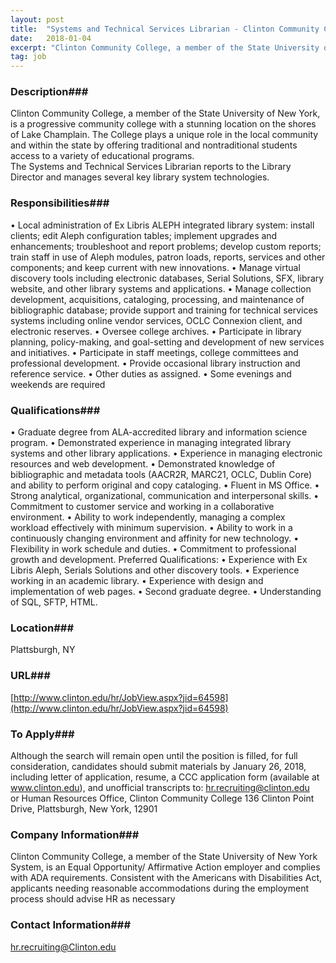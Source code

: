 ```yaml
---
layout: post
title:  "Systems and Technical Services Librarian - Clinton Community College"
date:   2018-01-04
excerpt: "Clinton Community College, a member of the State University of New York, is a progressive community college with a stunning location on the shores of Lake Champlain. The College plays a unique role in the local community and within the state by offering traditional and nontraditional students access to a..."
tag: job
---
```


### Description###

Clinton Community College, a member of the State University of New York, is a progressive community college with a stunning location on the shores of Lake Champlain. The College plays a unique role in the local community and within the state by offering traditional and nontraditional students access to a variety of educational programs.  
The Systems and Technical Services Librarian reports to the Library Director and manages several key library system technologies.  



### Responsibilities###

•	Local administration of Ex Libris ALEPH integrated library system:  install clients; edit Aleph configuration tables; implement upgrades and enhancements; troubleshoot and report problems; develop custom reports; train staff in use of Aleph modules, patron loads, reports, services and other components; and keep current with new innovations. 
•	Manage virtual discovery tools including electronic databases, Serial Solutions, SFX, library website, and other library systems and applications. 
•	Manage collection development, acquisitions, cataloging, processing, and maintenance of bibliographic database; provide support and training for technical services systems including online vendor services, OCLC Connexion client, and electronic reserves. 
•	Oversee college archives.
•	Participate in library planning, policy-making, and goal-setting and development of new services and initiatives. 
•	Participate in staff meetings, college committees and professional development. 
•	Provide occasional library instruction and reference service. 
•	Other duties as assigned.
•	Some evenings and weekends are required



### Qualifications###

•	Graduate degree from ALA-accredited library and information science program.
•	Demonstrated experience in managing integrated library systems and other library applications.
•	Experience in managing electronic resources and web development.
•	Demonstrated knowledge of bibliographic and metadata tools (AACR2R, MARC21, OCLC, Dublin Core) and ability to perform original and copy cataloging.
•	Fluent in MS Office.
•	Strong analytical, organizational, communication and interpersonal skills.
•	Commitment to customer service and working in a collaborative environment.
•	Ability to work independently, managing a complex workload effectively with minimum supervision.
•	Ability to work in a continuously changing environment and affinity for new technology. 
•	Flexibility in work schedule and duties.
•	Commitment to professional growth and development.
Preferred Qualifications:
•	Experience with Ex Libris Aleph, Serials Solutions and other discovery tools.
•	Experience working in an academic library.
•	Experience with design and implementation of web pages.
•	Second graduate degree.
•	Understanding of SQL, SFTP, HTML.





### Location###

Plattsburgh, NY


### URL###

[http://www.clinton.edu/hr/JobView.aspx?jid=64598](http://www.clinton.edu/hr/JobView.aspx?jid=64598)

### To Apply###

Although the search will remain open until the position is filled, for full consideration, candidates should submit materials by January 26, 2018, including letter of application, resume, a CCC application form (available at www.clinton.edu), and unofficial transcripts to: hr.recruiting@clinton.edu         
or
Human Resources Office, Clinton Community College
136 Clinton Point Drive, Plattsburgh, New York, 12901



### Company Information###

Clinton Community College, a member of the State University of New York System, is an Equal Opportunity/ Affirmative Action employer and complies with ADA requirements.  Consistent with the Americans with Disabilities Act, applicants needing reasonable accommodations during the employment process should advise HR as necessary


### Contact Information###

hr.recruiting@Clinton.edu

